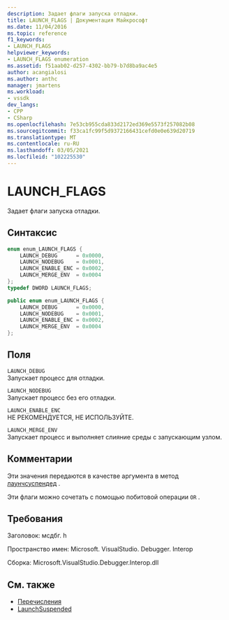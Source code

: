 ```yaml
---
description: Задает флаги запуска отладки.
title: LAUNCH_FLAGS | Документация Майкрософт
ms.date: 11/04/2016
ms.topic: reference
f1_keywords:
- LAUNCH_FLAGS
helpviewer_keywords:
- LAUNCH_FLAGS enumeration
ms.assetid: f51aab02-d257-4302-bb79-b7d8ba9ac4e5
author: acangialosi
ms.author: anthc
manager: jmartens
ms.workload:
- vssdk
dev_langs:
- CPP
- CSharp
ms.openlocfilehash: 7e53cb955cda833d2172ed369e5573f257082b08
ms.sourcegitcommit: f33ca1fc99f5d9372166431cefd0e0e639d20719
ms.translationtype: MT
ms.contentlocale: ru-RU
ms.lasthandoff: 03/05/2021
ms.locfileid: "102225530"
---
```

# <a name="launch_flags"></a>LAUNCH_FLAGS
Задает флаги запуска отладки.

## <a name="syntax"></a>Синтаксис

```cpp
enum enum_LAUNCH_FLAGS {
    LAUNCH_DEBUG      = 0x0000,
    LAUNCH_NODEBUG    = 0x0001,
    LAUNCH_ENABLE_ENC = 0x0002,
    LAUNCH_MERGE_ENV  = 0x0004
};
typedef DWORD LAUNCH_FLAGS;
```

```csharp
public enum enum_LAUNCH_FLAGS {
    LAUNCH_DEBUG      = 0x0000,
    LAUNCH_NODEBUG    = 0x0001,
    LAUNCH_ENABLE_ENC = 0x0002,
    LAUNCH_MERGE_ENV  = 0x0004
};
```

## <a name="fields"></a>Поля
`LAUNCH_DEBUG`\
Запускает процесс для отладки.

`LAUNCH_NODEBUG`\
Запускает процесс без его отладки.

`LAUNCH_ENABLE_ENC`\
НЕ РЕКОМЕНДУЕТСЯ, НЕ ИСПОЛЬЗУЙТЕ.

`LAUNCH_MERGE_ENV`\
Запускает процесс и выполняет слияние среды с запускающим узлом.

## <a name="remarks"></a>Комментарии
Эти значения передаются в качестве аргумента в метод [лаунчсуспендед](../../../extensibility/debugger/reference/idebugenginelaunch2-launchsuspended.md) .

Эти флаги можно сочетать с помощью побитовой операции `OR` .

## <a name="requirements"></a>Требования
Заголовок: мсдбг. h

Пространство имен: Microsoft. VisualStudio. Debugger. Interop

Сборка: Microsoft.VisualStudio.Debugger.Interop.dll

## <a name="see-also"></a>См. также
- [Перечисления](../../../extensibility/debugger/reference/enumerations-visual-studio-debugging.md)
- [LaunchSuspended](../../../extensibility/debugger/reference/idebugenginelaunch2-launchsuspended.md)
